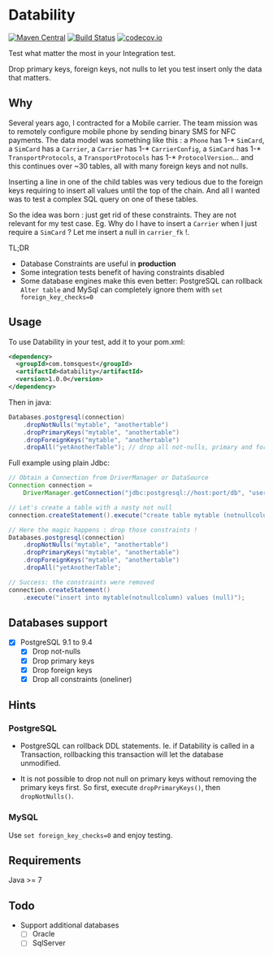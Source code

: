 # Datability

[![Maven Central](https://maven-badges.herokuapp.com/maven-central/com.tomsquest/datability/badge.svg)](https://maven-badges.herokuapp.com/maven-central/com.tomsquest/datability)
[![Build Status](https://travis-ci.org/tomsquest/datability.svg?branch=master)](https://travis-ci.org/tomsquest/datability)
[![codecov.io](https://codecov.io/github/tomsquest/datability/coverage.svg?branch=master)](https://codecov.io/github/tomsquest/datability?branch=master)

Test what matter the most in your Integration test.

Drop primary keys, foreign keys, not nulls to let you test insert only the data that matters.

## Why

Several years ago, I contracted for a Mobile carrier. The team mission was to remotely configure mobile phone by sending 
binary SMS for NFC payments. The data model was something like this : a `Phone` has 1-* `SimCard`, a `SimCard` has a `Carrier`, a `Carrier` has 1-* 
`CarrierConfig`, a `SimCard` has 1-* `TransportProtocols`, a `TransportProtocols` has 1-* `ProtocolVersion`... and this continues 
over ~30 tables, all with many foreign keys and not nulls.

Inserting a line in one of the child tables was very tedious due to the foreign keys requiring to insert all values until 
the top of the chain. And all I wanted was to test a complex SQL query on one of these tables. 

So the idea was born : just get rid of these constraints. They are not relevant for my test case.
Eg. Why do I have to insert a `Carrier` when I just require a `SimCard` ? Let me insert a null in `carrier_fk` !.

TL;DR
* Database Constraints are useful in **production**
* Some integration tests benefit of having constraints disabled
* Some database engines make this even better: PostgreSQL can rollback `Alter table` and MySql can completely ignore 
them with `set foreign_key_checks=0`

## Usage

To use Datability in your test, add it to your pom.xml:

``` xml
<dependency>
  <groupId>com.tomsquest</groupId>
  <artifactId>datability</artifactId>
  <version>1.0.0</version>
</dependency>
```

Then in java: 

``` java
Databases.postgresql(connection)
    .dropNotNulls("mytable", "anothertable")
    .dropPrimaryKeys("mytable", "anothertable")
    .dropForeignKeys("mytable", "anothertable")
    .dropAll("yetAnotherTable"); // drop all not-nulls, primary and foreign keys
```

Full example using plain Jdbc:

``` java
// Obtain a Connection from DriverManager or DataSource
Connection connection = 
    DriverManager.getConnection("jdbc:postgresql://host:port/db", "user", "pass");

// Let's create a table with a nasty not null
connection.createStatement().execute("create table mytable (notnullcolumn int not null)");

// Here the magic happens : drop those constraints !
Databases.postgresql(connection)
    .dropNotNulls("mytable", "anothertable")
    .dropPrimaryKeys("mytable", "anothertable")
    .dropForeignKeys("mytable", "anothertable")
    .dropAll("yetAnotherTable";

// Success: the constraints were removed
connection.createStatement()
    .execute("insert into mytable(notnullcolumn) values (null)");
```

## Databases support

* [x] PostgreSQL 9.1 to 9.4
  * [x] Drop not-nulls
  * [x] Drop primary keys
  * [x] Drop foreign keys
  * [x] Drop all constraints (oneliner)

## Hints

### PostgreSQL

* PostgreSQL can rollback DDL statements. Ie. if Datability is called in a Transaction, rollbacking this transaction will
let the database unmodified.

* It is not possible to drop not null on primary keys without removing the primary keys first.
So first, execute `dropPrimaryKeys()`, then `dropNotNulls()`.

### MySQL

Use `set foreign_key_checks=0` and enjoy testing. 
  
## Requirements 

Java >= 7

## Todo

* Support additional databases
  * [ ] Oracle
  * [ ] SqlServer
